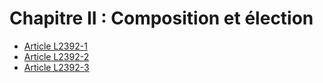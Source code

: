 # Chapitre II : Composition et élection

* [Article L2392-1](./LEGIARTI000031060242.md)
* [Article L2392-2](./LEGIARTI000031060244.md)
* [Article L2392-3](./LEGIARTI000031060246.md)
